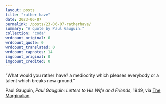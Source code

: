 ```yaml
---
layout: posts
title: "rather have"
date: 2023-06-07
permalink: /posts/23-06-07-ratherhave/
summary: "A quote by Paul Gauguin."
collection: "coda"
wrdcount_original: 0
wrdcount_quote: 0
wrdcount_translated: 0
wrdcount_capnotes: 14
imgcount_original: 0
imgcount_credited: 0
---
```

<span class="text-body-quote">"What would you rather have? a mediocrity which pleases everybody or a talent which breaks new ground."</span>

<span class="text-body-credit">Paul Gauguin, *Paul Gauguin: Letters to His Wife and Friends*, 1949, via [The Marginalian](https://www.themarginalian.org/2017/04/12/paul-gauguin-letter-emile-bernard/).</span>
